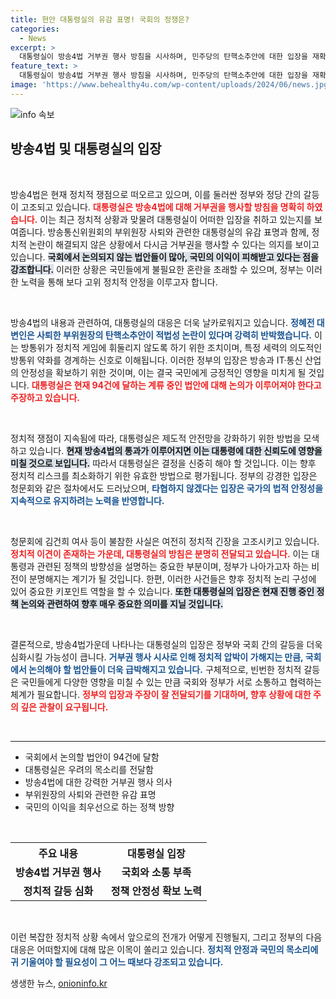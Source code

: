 ```yaml
---
title: 현안 대통령실의 유감 표명! 국회의 정쟁은?
categories:
  - News
excerpt: >
  대통령실이 방송4법 거부권 행사 방침을 시사하며, 민주당의 탄핵소추안에 대한 입장을 재확인했습니다. 정혜전 대변인은 야당의 법안 통과에 깊은 유감을 표하며, 위헌적 청문회에는 결코 타협하지 않겠다고 강조했습니다.
feature_text: >
  대통령실이 방송4법 거부권 행사 방침을 시사하며, 민주당의 탄핵소추안에 대한 입장을 재확인했습니다. 정혜전 대변인은 야당의 법안 통과에 깊은 유감을 표하며, 위헌적 청문회에는 결코 타협하지 않겠다고 강조했습니다.
image: 'https://www.behealthy4u.com/wp-content/uploads/2024/06/news.jpg'
---
```


<p><img src="https://www.behealthy4u.com/wp-content/uploads/2024/06/news.jpg" alt="info 속보" /></p>

<h2 data-ke-size="size26">방송4법 및 대통령실의 입장</h2>

<p data-ke-size="size16">&nbsp;</p>

<p>방송4법은 현재 정치적 쟁점으로 떠오르고 있으며, 이를 둘러싼 정부와 정당 간의 갈등이 고조되고 있습니다. <b><span style="color: #ee2323;">대통령실은 방송4법에 대해 거부권을 행사할 방침을 명확히 하였습니다.</span></b> 이는 최근 정치적 상황과 맞물려 대통령실이 어떠한 입장을 취하고 있는지를 보여줍니다. 방송통신위원회의 부위원장 사퇴와 관련한 대통령실의 유감 표명과 함께, 정치적 논란이 해결되지 않은 상황에서 다시금 거부권을 행사할 수 있다는 의지를 보이고 있습니다. <b><span style="background-color: #21538527;">국회에서 논의되지 않는 법안들이 많아, 국민의 이익이 피해받고 있다는 점을 강조합니다.</span></b> 이러한 상황은 국민들에게 불필요한 혼란을 초래할 수 있으며, 정부는 이러한 노력을 통해 보다 고위 정치적 안정을 이루고자 합니다. </p>

<p data-ke-size="size16">&nbsp;</p>

<p>방송4법의 내용과 관련하여, 대통령실의 대응은 더욱 날카로워지고 있습니다. <b><span style="color: #1a5490;">정혜전 대변인은 사퇴한 부위원장의 탄핵소추안이 적법성 논란이 있다며 강력히 반박했습니다.</span></b> 이는 방통위가 정치적 게임에 휘둘리지 않도록 하기 위한 조치이며, 특정 세력의 의도적인 방통위 약화를 경계하는 신호로 이해됩니다. 이러한 정부의 입장은 방송과 IT·통신 산업의 안정성을 확보하기 위한 것이며, 이는 결국 국민에게 긍정적인 영향을 미치게 될 것입니다. <b><span style="color: #ee2323;">대통령실은 현재 94건에 달하는 계류 중인 법안에 대해 논의가 이루어져야 한다고 주장하고 있습니다.</span></b> </p>

<p data-ke-size="size16">&nbsp;</p>

<p>정치적 쟁점이 지속됨에 따라, 대통령실은 제도적 안전망을 강화하기 위한 방법을 모색하고 있습니다. <b><span style="background-color: #21538527;">현재 방송4법의 통과가 이루어지면 이는 대통령에 대한 신뢰도에 영향을 미칠 것으로 보입니다.</span></b> 따라서 대통령실은 결정을 신중히 해야 할 것입니다. 이는 향후 정치적 리스크를 최소화하기 위한 유효한 방법으로 평가됩니다. 정부의 강경한 입장은 청문회와 같은 절차에서도 드러났으며, <b><span style="color: #1a5490;">타협하지 않겠다는 입장은 국가의 법적 안정성을 지속적으로 유지하려는 노력을 반영합니다.</span></b> </p>

<p data-ke-size="size16">&nbsp;</p>

<p>청문회에 김건희 여사 등이 불참한 사실은 여전히 정치적 긴장을 고조시키고 있습니다. <b><span style="color: #ee2323;">정치적 이견이 존재하는 가운데, 대통령실의 방침은 분명히 전달되고 있습니다.</span></b> 이는 대통령과 관련된 정책의 방향성을 설명하는 중요한 부분이며, 정부가 나아가고자 하는 비전이 분명해지는 계기가 될 것입니다. 한편, 이러한 사건들은 향후 정치적 논리 구성에 있어 중요한 키포인트 역할을 할 수 있습니다. <b><span style="background-color: #21538527;">또한 대통령실의 입장은 현재 진행 중인 정책 논의와 관련하여 향후 매우 중요한 의미를 지닐 것입니다.</span></b> </p>

<p data-ke-size="size16">&nbsp;</p>

<p>결론적으로, 방송4법가운데 나타나는 대통령실의 입장은 정부와 국회 간의 갈등을 더욱 심화시킬 가능성이 큽니다. <b><span style="color: #1a5490;">거부권 행사 시사로 인해 정치적 압박이 가해지는 만큼, 국회에서 논의해야 할 법안들이 더욱 급박해지고 있습니다.</span></b> 구체적으로, 빈번한 정치적 갈등은 국민들에게 다양한 영향을 미칠 수 있는 만큼 국회와 정부가 서로 소통하고 협력하는 체계가 필요합니다. <b><span style="color: #ee2323;">정부의 입장과 주장이 잘 전달되기를 기대하며, 향후 상황에 대한 주의 깊은 관찰이 요구됩니다.</span></b> </p>

<p data-ke-size="size16">&nbsp;</p>

<hr>

<ul>
<li>국회에서 논의할 법안이 94건에 달함</li>
<li>대통령실은 우려의 목소리를 전달함</li>
<li>방송4법에 대한 강력한 거부권 행사 의사</li>
<li>부위원장의 사퇴와 관련한 유감 표명</li>
<li>국민의 이익을 최우선으로 하는 정책 방향</li>
</ul>

<p data-ke-size="size16">&nbsp;</p>

<table style="width: 100%; border-collapse: collapse;">
<tr>
<th style="text-align: center;">주요 내용</th>
<th style="text-align: center;">대통령실 입장</th>
</tr>
<tr>
<td style="text-align: center; height: 17px;"><b>방송4법 거부권 행사</b></td>
<td style="text-align: center; height: 17px;"><b>국회와 소통 부족</b></td>
</tr>
<tr>
<td style="text-align: center; height: 17px;"><b>정치적 갈등 심화</b></td>
<td style="text-align: center; height: 17px;"><b>정책 안정성 확보 노력</b></td>
</tr>
</table>

<p data-ke-size="size16">&nbsp;</p> 

<p>이런 복잡한 정치적 상황 속에서 앞으로의 전개가 어떻게 진행될지, 그리고 정부의 다음 대응은 어떠할지에 대해 많은 이목이 쏠리고 있습니다. <b><span style="color: #1a5490;">정치적 안정과 국민의 목소리에 귀 기울여야 할 필요성이 그 어느 때보다 강조되고 있습니다.</span></b></p>
생생한 뉴스, <a href="https://onioninfo.kr" rel="dofollow">onioninfo.kr</a>


